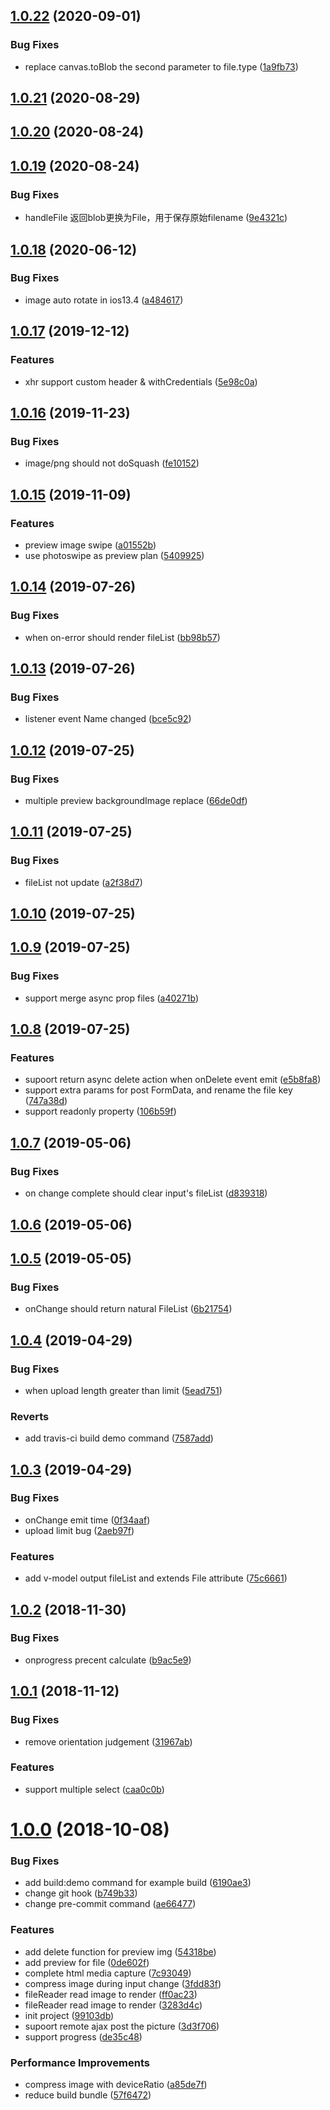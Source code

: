 <a name="1.0.22"></a>
## [1.0.22](https://github.com/eJayYoung/vux-uploader-component/compare/v1.0.21...v1.0.22) (2020-09-01)


### Bug Fixes

* replace canvas.toBlob the second parameter to file.type ([1a9fb73](https://github.com/eJayYoung/vux-uploader-component/commit/1a9fb73))



<a name="1.0.21"></a>
## [1.0.21](https://github.com/eJayYoung/vux-uploader-component/compare/v1.0.20...v1.0.21) (2020-08-29)



<a name="1.0.20"></a>
## [1.0.20](https://github.com/eJayYoung/vux-uploader-component/compare/v1.0.19...v1.0.20) (2020-08-24)



<a name="1.0.19"></a>
## [1.0.19](https://github.com/eJayYoung/vux-uploader-component/compare/v1.0.18...v1.0.19) (2020-08-24)


### Bug Fixes

* handleFile 返回blob更换为File，用于保存原始filename ([9e4321c](https://github.com/eJayYoung/vux-uploader-component/commit/9e4321c))



<a name="1.0.18"></a>
## [1.0.18](https://github.com/eJayYoung/vux-uploader-component/compare/v1.0.17...v1.0.18) (2020-06-12)


### Bug Fixes

* image auto rotate in ios13.4 ([a484617](https://github.com/eJayYoung/vux-uploader-component/commit/a484617))



<a name="1.0.17"></a>
## [1.0.17](https://github.com/eJayYoung/vux-uploader-component/compare/v1.0.16...v1.0.17) (2019-12-12)


### Features

* xhr support custom header & withCredentials ([5e98c0a](https://github.com/eJayYoung/vux-uploader-component/commit/5e98c0a))



<a name="1.0.16"></a>
## [1.0.16](https://github.com/eJayYoung/vux-uploader-component/compare/v1.0.15...v1.0.16) (2019-11-23)


### Bug Fixes

* image/png should not doSquash ([fe10152](https://github.com/eJayYoung/vux-uploader-component/commit/fe10152))



<a name="1.0.15"></a>
## [1.0.15](https://github.com/eJayYoung/vux-uploader-component/compare/v1.0.14...v1.0.15) (2019-11-09)


### Features

* preview image swipe ([a01552b](https://github.com/eJayYoung/vux-uploader-component/commit/a01552b))
* use photoswipe as preview plan ([5409925](https://github.com/eJayYoung/vux-uploader-component/commit/5409925))



<a name="1.0.14"></a>
## [1.0.14](https://github.com/eJayYoung/vux-uploader-component/compare/v1.0.13...v1.0.14) (2019-07-26)


### Bug Fixes

* when on-error should render fileList ([bb98b57](https://github.com/eJayYoung/vux-uploader-component/commit/bb98b57))



<a name="1.0.13"></a>
## [1.0.13](https://github.com/eJayYoung/vux-uploader-component/compare/v1.0.12...v1.0.13) (2019-07-26)


### Bug Fixes

* listener event Name changed ([bce5c92](https://github.com/eJayYoung/vux-uploader-component/commit/bce5c92))



<a name="1.0.12"></a>
## [1.0.12](https://github.com/eJayYoung/vux-uploader-component/compare/v1.0.11...v1.0.12) (2019-07-25)


### Bug Fixes

* multiple preview backgroundImage replace ([66de0df](https://github.com/eJayYoung/vux-uploader-component/commit/66de0df))



<a name="1.0.11"></a>
## [1.0.11](https://github.com/eJayYoung/vux-uploader-component/compare/v1.0.10...v1.0.11) (2019-07-25)


### Bug Fixes

* fileList not update ([a2f38d7](https://github.com/eJayYoung/vux-uploader-component/commit/a2f38d7))



<a name="1.0.10"></a>
## [1.0.10](https://github.com/eJayYoung/vux-uploader-component/compare/v1.0.9...v1.0.10) (2019-07-25)



<a name="1.0.9"></a>
## [1.0.9](https://github.com/eJayYoung/vux-uploader-component/compare/v1.0.8...v1.0.9) (2019-07-25)


### Bug Fixes

* support merge async prop files ([a40271b](https://github.com/eJayYoung/vux-uploader-component/commit/a40271b))



<a name="1.0.8"></a>
## [1.0.8](https://github.com/eJayYoung/vux-uploader-component/compare/v1.0.7...v1.0.8) (2019-07-25)


### Features

* supoort return async delete action when onDelete event emit ([e5b8fa8](https://github.com/eJayYoung/vux-uploader-component/commit/e5b8fa8))
* support extra params for post FormData, and rename the file key ([747a38d](https://github.com/eJayYoung/vux-uploader-component/commit/747a38d))
* support readonly property ([106b59f](https://github.com/eJayYoung/vux-uploader-component/commit/106b59f))



<a name="1.0.7"></a>
## [1.0.7](https://github.com/eJayYoung/vux-uploader-component/compare/v1.0.6...v1.0.7) (2019-05-06)


### Bug Fixes

* on change complete should clear input's fileList ([d839318](https://github.com/eJayYoung/vux-uploader-component/commit/d839318))



<a name="1.0.6"></a>
## [1.0.6](https://github.com/eJayYoung/vux-uploader-component/compare/v1.0.5...v1.0.6) (2019-05-06)



<a name="1.0.5"></a>
## [1.0.5](https://github.com/eJayYoung/vux-uploader-component/compare/v1.0.4...v1.0.5) (2019-05-05)


### Bug Fixes

* onChange should return natural FileList ([6b21754](https://github.com/eJayYoung/vux-uploader-component/commit/6b21754))



<a name="1.0.4"></a>
## [1.0.4](https://github.com/eJayYoung/vux-uploader-component/compare/v1.0.3...v1.0.4) (2019-04-29)


### Bug Fixes

* when upload length greater than limit ([5ead751](https://github.com/eJayYoung/vux-uploader-component/commit/5ead751))


### Reverts

* add travis-ci build demo command ([7587add](https://github.com/eJayYoung/vux-uploader-component/commit/7587add))



<a name="1.0.3"></a>
## [1.0.3](https://github.com/eJayYoung/vux-uploader-component/compare/v1.0.2...v1.0.3) (2019-04-29)


### Bug Fixes

* onChange emit time ([0f34aaf](https://github.com/eJayYoung/vux-uploader-component/commit/0f34aaf))
* upload limit bug ([2aeb97f](https://github.com/eJayYoung/vux-uploader-component/commit/2aeb97f))


### Features

* add v-model output fileList and extends File attribute ([75c6661](https://github.com/eJayYoung/vux-uploader-component/commit/75c6661))



<a name="1.0.2"></a>
## [1.0.2](https://github.com/eJayYoung/vux-uploader-component/compare/v1.0.1...v1.0.2) (2018-11-30)


### Bug Fixes

* onprogress precent calculate ([b9ac5e9](https://github.com/eJayYoung/vux-uploader-component/commit/b9ac5e9))



<a name="1.0.1"></a>
## [1.0.1](https://github.com/eJayYoung/vux-uploader-component/compare/v1.0.0...v1.0.1) (2018-11-12)


### Bug Fixes

* remove orientation judgement ([31967ab](https://github.com/eJayYoung/vux-uploader-component/commit/31967ab))


### Features

* support multiple select ([caa0c0b](https://github.com/eJayYoung/vux-uploader-component/commit/caa0c0b))



<a name="1.0.0"></a>
# [1.0.0](https://github.com/eJayYoung/vux-uploader-component/compare/99103db...v1.0.0) (2018-10-08)


### Bug Fixes

* add build:demo command for example build ([6190ae3](https://github.com/eJayYoung/vux-uploader-component/commit/6190ae3))
* change git hook ([b749b33](https://github.com/eJayYoung/vux-uploader-component/commit/b749b33))
* change pre-commit command ([ae66477](https://github.com/eJayYoung/vux-uploader-component/commit/ae66477))


### Features

* add delete function for preview img ([54318be](https://github.com/eJayYoung/vux-uploader-component/commit/54318be))
* add preview for file ([0de602f](https://github.com/eJayYoung/vux-uploader-component/commit/0de602f))
* complete html media capture ([7c93049](https://github.com/eJayYoung/vux-uploader-component/commit/7c93049))
* compress image during input change ([3fdd83f](https://github.com/eJayYoung/vux-uploader-component/commit/3fdd83f))
* fileReader read image to render ([ff0ac23](https://github.com/eJayYoung/vux-uploader-component/commit/ff0ac23))
* fileReader read image to render ([3283d4c](https://github.com/eJayYoung/vux-uploader-component/commit/3283d4c))
* init project ([99103db](https://github.com/eJayYoung/vux-uploader-component/commit/99103db))
* supoort remote ajax post the picture ([3d3f706](https://github.com/eJayYoung/vux-uploader-component/commit/3d3f706))
* support progress ([de35c48](https://github.com/eJayYoung/vux-uploader-component/commit/de35c48))


### Performance Improvements

* compress image with deviceRatio ([a85de7f](https://github.com/eJayYoung/vux-uploader-component/commit/a85de7f))
* reduce build bundle ([57f6472](https://github.com/eJayYoung/vux-uploader-component/commit/57f6472))



